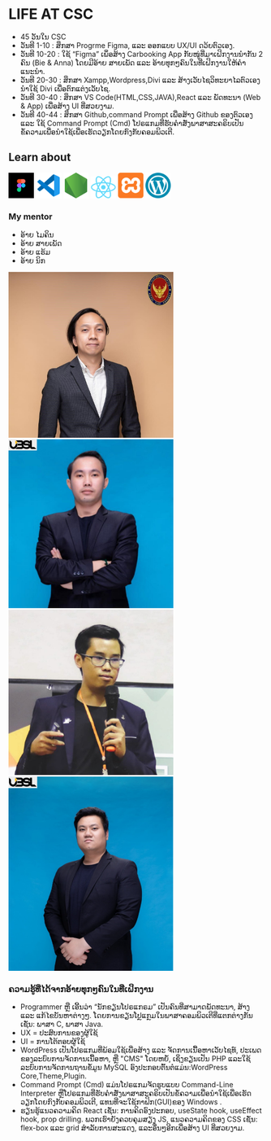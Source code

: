 # LIFE AT CSC
+ 45 ວັນໃນ CSC  
+ ວັນທີ 1-10 : ສຶກສາ Progrme Figma, ແລະ ອອກແບບ UX/UI ດວ້ຍຕົວເອງ.
+ ວັນທີ 10-20 : ໃຊ້ “Figma” ເພຶ່ອສ້າງ  Carbooking App ກັບໜູ່ທີ່ມາເຝິກງານນຳກັນ 2 ຄົນ (Bie & Anna) ໂດຍມີອ້າຍ ສາຍເພັດ ແລະ ອ້າຍທຸກໆຄົນໃນທີ່ເຝິກງານໃຫ້ຄຳແນະນຳ.
+ ວັນທີ 20-30 : ສຶກສາ Xampp,Wordpress,Divi ແລະ ສ້າງເວັບໄຊວິທະຍາໄລຕົວເອງ ນຳໃຊ້ Divi ເພື່ອຕົກແຕ່ງເວັບໄຊ.
+ ວັນທີ 30-40 : ສຶກສາ VS Code(HTML,CSS,JAVA),React ແລະ ພັດທະນາ (Web & App) ເພື່ອສ້າງ UI ທີ່ສວຍງາມ.
+ ວັນທີ 40-44 : ສຶກສາ Github,command Prompt ເພື່ອສ້າງ Github ຂອງຕົວເອງ ແລະ ໃຊ້ Command Prompt (Cmd) ໂປຣແກມທີ່ຮັບຄຳສັ່ງພາສາສະຄຣິບເປັນຂໍ້ຄວາມເພື່ອນຳໃຊ້ເພື່ອເຮັດວຽກໂດຍກົງກັບຄອມພິວເຕີ.
## Learn about
[<img src='img/figma-icon.png' width='50'>](https://www.figma.com/)
[<img src='img/vscode.png' width='50'>](https://code.visualstudio.com/)
[<img src='img/node js.png' width='50'>](https://nodejs.org/en)
[<img src='img/React.png' width='50'>](https://react.dev/)
[<img src='img/Xampp.png' width='50'>](https://www.apachefriends.org/index.html)
[<img src='img/Word Press.png' width='50'>](https://wordpress.org/news/podcast/?gad_source=1&gclid=CjwKCAjw_LOwBhBFEiwAmSEQAaw1gD7hl0PJsI5IwLefpy6SpsVmjDqXeGEQ6FWsi9dSpB7pF30MGxoCcUQQAvD_BwE)

### My mentor 
+ ອ້າຍ ໄມຄິນ
+ ອ້າຍ ສາຍເພັດ
+ ອ້າຍ ແຮ້ມ
+ ອ້າຍ ນິກ

<img src='img/P-maikin.jpg' width='325'>
<img src='img/P-sayphet.jpg' width='325'>
<img src='img/P-ham.jpg' width='325'>
<img src='img/P-nik.png' width='325'>

### ຄວາມຮູ້ທີ່ໄດ້ຈາກອ້າຍທຸກໆຄົນໃນທີ່ເຝິກງານ
+ Programmer ຫຼື ເອີ້ນວ່າ “ນັກຂຽນໂປຣແກຣມ” ເປັນຄົນທີ່ສາມາດພັດທະນາ, ສ້າງ ແລະ ແກ້ໄຂບັນຫາຕ່າງໆ. ໂດຍການຂຽນໂປຼແກຼມໃນພາສາຄອມພິວເຕີທີ່ແຕກຕ່າງກັນເຊັ່ນ: ພາສາ C, ພາສາ Java.
+ UX = ປະສົບການຂອງຜູ້ໃຊ້ 
+ UI = ການໂຕ້ຕອບຜູ້ໃຊ້
+ WordPress ເປັນໂປຣແກມທີ່ພ້ອມໃຊ້ເພື່ອສ້າງ ແລະ ຈັດການເນື້ອຫາເວັບໄຊທ໌, ປະເພດຂອງລະບົບການຈັດການເນື້ອຫາ, ຫຼື "CMS" ໂດຍຫຍໍ້, ເຊິ່ງຂຽນເປັນ PHP ແລະໃຊ້ລະບົບການຈັດການຖານຂໍ້ມູນ MySQL ອົງປະກອບຕົ້ນຕໍແມ່ນ:WordPress Core,Theme,Plugin.
+ Command Prompt (Cmd) ແມ່ນໂປຣແກມຈັດຮູບແບບ Command-Line Interpreter ຫຼືໂປຣແກມທີ່ຮັບຄຳສັ່ງພາສາສະຄຣິບເປັນຂໍ້ຄວາມເພື່ອນຳໃຊ້ເພື່ອເຮັດວຽກໂດຍກົງກັບຄອມພິວເຕີ, ແທນທີ່ຈະໃຊ້ກາຟິກ(GUI)ຂອງ Windows .
+ ຮຽນຮູ້ແນວຄວາມຄິດ React ເຊັ່ນ: ການຄິດອົງປະກອບ, useState hook, useEffect hook, prop drilling. ພວກເຮົາຍັງຄວບຄຸມສຽງ JS, ແນວຄວາມຄິດຂອງ CSS ເຊັ່ນ: flex-box ແລະ grid ສໍາລັບການສະແດງ, ແລະອື່ນໆອີກເພື່ອສ້າງ UI ທີ່ສວຍງາມ.